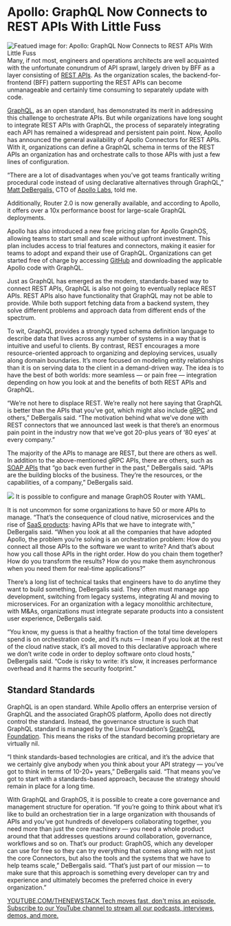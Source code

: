 # Apollo: GraphQL Now Connects to REST APIs With Little Fuss
![Featued image for: Apollo: GraphQL Now Connects to REST APIs With Little Fuss](https://cdn.thenewstack.io/media/2025/03/9137345f-alex-shuper-2iz9r2pgjjq-unsplash-1-1024x576.jpg)
Many, if not most, engineers and operations architects are well acquainted with the unfortunate conundrum of API sprawl, largely driven by BFF as a layer consisting of [REST APIs](https://thenewstack.io/rest-still-outshines-graphql-for-many-api-use-cases/). As the organization scales, the backend-for-frontend (BFF) pattern supporting the REST APIs can become unmanageable and certainly time consuming to separately update with code.

[GraphQL](https://thenewstack.io/graphql-growth-explodes-but-so-do-problems-federated-graphs-solve/), as an open standard, has demonstrated its merit in addressing this challenge to orchestrate APIs. But while organizations have long sought to integrate REST APIs with GraphQL, the process of separately integrating each API has remained a widespread and persistent pain point.
Now, Apollo has announced the general availability of Apollo Connectors for REST APIs. With it, organizations can define a GraphQL schema in terms of the REST APIs an organization has and orchestrate calls to those APIs with just a few lines of configuration.

“There are a lot of disadvantages when you’ve got teams frantically writing procedural code instead of using declarative alternatives through GraphQL,” [Matt DeBergalis,](https://www.linkedin.com/in/debergalis) CTO of [Apollo Labs](https://www.apollographql.com/events/new-innovations-from-apollo-dont-miss-out?utm_campaign=2025-01-29_new-innovations-from-apollo-dont-miss-out&utm_medium=newsletter&utm_source=tns&utm_content=inline-mention), told me.

Additionally, Router 2.0 is now generally available, and according to Apollo, it offers over a 10x performance boost for large-scale GraphQL deployments.

Apollo has also introduced a new free pricing plan for Apollo GraphOS, allowing teams to start small and scale without upfront investment. This plan includes access to trial features and connectors, making it easier for teams to adopt and expand their use of GraphQL. Organizations can get started free of charge by accessing [GitHub](https://github.com/apollographql/connectors-community) and downloading the applicable Apollo code with GraphQL.

Just as GraphQL has emerged as the modern, standards-based way to connect REST APIs, GraphQL is also not going to eventually replace REST APIs. REST APIs also have functionality that GraphQL may not be able to provide. While both support fetching data from a backend system, they solve different problems and approach data from different ends of the spectrum.

To wit, GraphQL provides a strongly typed schema definition language to describe data that lives across any number of systems in a way that is intuitive and useful to clients. By contrast, REST encourages a more resource-oriented approach to organizing and deploying services, usually along domain boundaries. It’s more focused on modeling entity relationships than it is on serving data to the client in a demand-driven way. The idea is to have the best of both worlds: more seamless — or pain free — integration depending on how you look at and the benefits of both REST APIs and GraphQL.

“We’re not here to displace REST. We’re really not here saying that GraphQL is better than the APIs that you’ve got, which might also include [gRPC](https://thenewstack.io/grpc-delivers-on-the-promise-of-a-proxyless-service-mesh/) and others,” DeBergalis said. “The motivation behind what we’ve done with REST connectors that we announced last week is that there’s an enormous pain point in the industry now that we’ve got 20-plus years of ‘80 eyes’ at every company.”

The majority of the APIs to manage are REST, but there are others as well. In addition to the above-mentioned gRPC APIs, there are others, such as [SOAP APIs](https://thenewstack.io/api-management-for-asynchronous-apis/) that “go back even further in the past,” DeBergalis said. “APIs are the building blocks of the business. They’re the resources, or the capabilities, of a company,” DeBergalis said.

![](https://cdn.thenewstack.io/media/2025/03/638a0ca1-capture-decran-2025-03-04-175820.png)
It is possible to configure and manage GraphOS Router with YAML.

It is not uncommon for some organizations to have 50 or more APIs to manage. “That’s the consequence of cloud native, microservices and the rise of [SaaS products](https://thenewstack.io/private-saas-is-coming-are-you-ready/): having APIs that we have to integrate with,” DeBergalis said. “When you look at all the companies that have adopted Apollo, the problem you’re solving is an orchestration problem: How do you connect all those APIs to the software we want to write? And that’s about how you call those APIs in the right order. How do you chain them together? How do you transform the results? How do you make them asynchronous when you need them for real-time applications?”

There’s a long list of technical tasks that engineers have to do anytime they want to build something, DeBergalis said. They often must manage app development, switching from legacy systems, integrating AI and moving to microservices. For an organization with a legacy monolithic architecture, with M&As, organizations must integrate separate products into a consistent user experience, DeBergalis said.

“You know, my guess is that a healthy fraction of the total time developers spend is on orchestration code, and it’s nuts — I mean if you look at the rest of the cloud native stack, it’s all moved to this declarative approach where we don’t write code in order to deploy software onto cloud hosts,” DeBergalis said. “Code is risky to write: it’s slow, it increases performance overhead and it harms the security footprint.”

## Standard Standards
GraphQL is an open standard. While Apollo offers an enterprise version of GraphQL and the associated GraphOS platform, Apollo does not directly control the standard. Instead, the governance structure is such that GraphQL standard is managed by the Linux Foundation’s [GraphQL Foundation](https://thenewstack.io/rest-vs-graphql-solving-api-challenges-in-modern-data-transfers/). This means the risks of the standard becoming proprietary are virtually nil.

“I think standards-based technologies are critical, and it’s the advice that we certainly give anybody when you think about your API strategy — you’ve got to think in terms of 10-20+ years,” DeBergalis said. “That means you’ve got to start with a standards-based approach, because the strategy should remain in place for a long time.

With GraphQL and GraphOS, it is possible to create a core governance and management structure for operation. “If you’re going to think about what it’s like to build an orchestration tier in a large organization with thousands of APIs and you’ve got hundreds of developers collaborating together, you need more than just the core machinery — you need a whole product around that that addresses questions around collaboration, governance, workflows and so on. That’s our product: GraphOS, which any developer can use for free so they can try everything that comes along with not just the core Connectors, but also the tools and the systems that we have to help teams scale,” DeBergalis said. “That’s just part of our mission — to make sure that this approach is something every developer can try and experience and ultimately becomes the preferred choice in every organization.”

[
YOUTUBE.COM/THENEWSTACK
Tech moves fast, don't miss an episode. Subscribe to our YouTube
channel to stream all our podcasts, interviews, demos, and more.
](https://youtube.com/thenewstack?sub_confirmation=1)